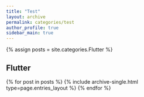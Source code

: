 ```yaml
---
title: "Test"
layout: archive
permalink: categories/test
author_profile: true
sidebar_main: true
---
```

{% assign posts = site.categories.Flutter  %}
  <h2 class="archive__subtitle">Flutter</h2>
{% for post in posts %} 
  {% include archive-single.html type=page.entries_layout %}
{% endfor %}